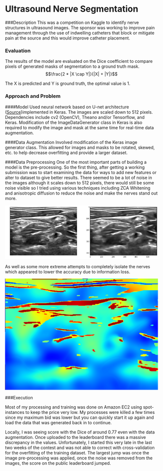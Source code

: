 # Ultrasound Nerve Segmentation

###Description
This was a competition on Kaggle to identify nerve structures in ultrasound images. The sponsor was working to improve pain management through the use of indwelling catheters that block or mitigate pain at the source and this would improve catheter placement. 

### Evaluation
The results of the model are evaluated on the Dice coefficient to compare pixels of generated masks of segmentation to a ground truth mask.
$$\frac{2 * |X \cap Y|}{|X| + |Y|}$$

The X is predicted and Y is ground truth, the optimal value is 1.

### Approach and Problem

####Model
Used neural network based on U-net architecture ([Source](https://github.com/jocicmarko/ultrasound-nerve-segmentation))implemented in Keras. The images are scaled down to 512 pixels. Dependencies include cv2 (OpenCV), Theano and/or Tensorflow, and Keras. Modification of the ImageDataGenerator class in Keras is also required to modify the image and mask at the same time for real-time data augmentation.

####Data Augmentation
Involved modification of the Keras image generator class. This allowed for images and masks to be rotated, skewed, etc. to help decrease overfitting and provide a larger dataset.

####Data Preprocessing
One of the most important parts of building a model is the pre-processing. So the first thing, after getting a working submission was to start examining the data for ways to add new features or alter to dataset to give better results. There seemed to be a lot of noise in the images although it scales down to 512 pixels, there would still be some noise visible so I tried using various techniques including ZCA Whitening and anisotropic diffusion to reduce the noise and make the nerves stand out more. 

![Image of Nerves and Anisotropic Diffusion](https://github.com/cpueschel/Ultrasound-Nerve-Segmentation/blob/master/despeckle.png?raw=true)

As well as some more extreme attempts to completely isolate the nerves which appeared to lower the accuracy due to information loss. 

![Isolation Image of Nerves and Anisotropic Diffusion](https://github.com/cpueschel/Ultrasound-Nerve-Segmentation/blob/master/isolation.png?raw=true)

###Execution

Most of my processing and training was done on Amazon EC2 using spot-instances to keep the price very low. My processes were killed a few times since my maximum bid was lower but you can quickly start it up again and load the data that was generated back in to continue. 

Locally, I was seeing score with the Dice of around 0.77 even with the data augmentation. Once uploaded to the leaderboard there was a massive discrepancy in the values. Unfortunately, I started this very late in the last two weeks of the contest and was not able to correct with cross-validation for the overfitting of the training dataset. The largest jump was once the image pre-processing was applied, once the noise was removed from the images, the score on the public leaderboard jumped.
